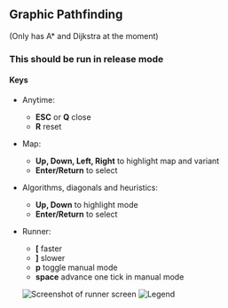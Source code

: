 ## Graphic Pathfinding

(Only has A* and Dijkstra at the moment)

### This should be run in release mode

#### Keys
* Anytime:
  * **ESC** or **Q** close
  * **R** reset
* Map:
  * **Up, Down, Left, Right** to highlight map and variant
  * **Enter/Return** to select
* Algorithms, diagonals and heuristics:
  * **Up, Down** to highlight mode
  * **Enter/Return** to select
* Runner:
  * **[** faster
  * **]** slower
  * **p** toggle manual mode
  * **space** advance one tick in manual mode 
  

  
  
  ![Screenshot of runner screen](https://raw.githubusercontent.com/raybritton/graphical-pathfinding/master/screenshot.png)
  ![Legend](https://raw.githubusercontent.com/raybritton/graphical-pathfinding/master/palette.png)
